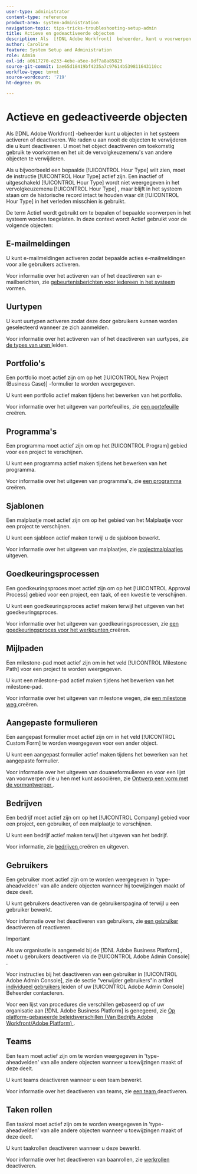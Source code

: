 ```yaml
---
user-type: administrator
content-type: reference
product-area: system-administration
navigation-topic: tips-tricks-troubleshooting-setup-admin
title: Actieve en gedeactiveerde objecten
description: Als  [!DNL Adobe Workfront]  beheerder, kunt u voorwerpen binnen het systeem activeren of deactiveren. We raden u aan nooit de objecten te verwijderen die u kunt deactiveren. U moet het object deactiveren om toekomstig gebruik te voorkomen en het uit de vervolgkeuzemenu's van andere objecten te verwijderen.
author: Caroline
feature: System Setup and Administration
role: Admin
exl-id: a0617270-e233-4ebe-a5ee-8df7a8a85823
source-git-commit: 1ae65d18419bf4235a7c97614b539811643110cc
workflow-type: tm+mt
source-wordcount: '719'
ht-degree: 0%

---
```


# Actieve en gedeactiveerde objecten

Als [!DNL Adobe Workfront] -beheerder kunt u objecten in het systeem activeren of deactiveren. We raden u aan nooit de objecten te verwijderen die u kunt deactiveren. U moet het object deactiveren om toekomstig gebruik te voorkomen en het uit de vervolgkeuzemenu&#39;s van andere objecten te verwijderen.

Als u bijvoorbeeld een bepaalde [!UICONTROL Hour Type] wilt zien, moet de instructie [!UICONTROL Hour Type] actief zijn. Een inactief of uitgeschakeld [!UICONTROL Hour Type] wordt niet weergegeven in het vervolgkeuzemenu [!UICONTROL Hour Type] , maar blijft in het systeem staan om de historische record intact te houden waar dit [!UICONTROL Hour Type] in het verleden misschien is gebruikt.

De term Actief wordt gebruikt om te bepalen of bepaalde voorwerpen in het systeem worden toegelaten. In deze context wordt Actief gebruikt voor de volgende objecten:

## E-mailmeldingen

U kunt e-mailmeldingen activeren zodat bepaalde acties e-mailmeldingen voor alle gebruikers activeren.

Voor informatie over het activeren van of het deactiveren van e-mailberichten, zie [ gebeurtenisberichten voor iedereen in het systeem ](../../administration-and-setup/manage-workfront/emails/configure-event-notifications-for-everyone-in-the-system.md) vormen.

## Uurtypen

U kunt uurtypen activeren zodat deze door gebruikers kunnen worden geselecteerd wanneer ze zich aanmelden.

Voor informatie over het activeren van of het deactiveren van uurtypes, zie [ de types van uren ](../../administration-and-setup/set-up-workfront/configure-timesheets-schedules/hour-types.md) leiden.

## Portfolio&#39;s

Een portfolio moet actief zijn om op het [!UICONTROL New Project (Business Case)] -formulier te worden weergegeven.

U kunt een portfolio actief maken tijdens het bewerken van het portfolio.

Voor informatie over het uitgeven van portefeuilles, zie [ een portefeuille ](../../manage-work/portfolios/create-and-manage-portfolios/create-portfolios.md) creëren.

## Programma&#39;s

Een programma moet actief zijn om op het [!UICONTROL Program] gebied voor een project te verschijnen.

U kunt een programma actief maken tijdens het bewerken van het programma.

Voor informatie over het uitgeven van programma&#39;s, zie [ een programma ](../../manage-work/portfolios/create-and-manage-programs/create-program.md) creëren.

## Sjablonen

Een malplaatje moet actief zijn om op het gebied van het Malplaatje voor een project te verschijnen.

U kunt een sjabloon actief maken terwijl u de sjabloon bewerkt.

Voor informatie over het uitgeven van malplaatjes, zie [ projectmalplaatjes ](../../manage-work/projects/create-and-manage-templates/edit-templates.md) uitgeven.

## Goedkeuringsprocessen

Een goedkeuringsproces moet actief zijn om op het [!UICONTROL Approval Process] gebied voor een project, een taak, of een kwestie te verschijnen.

U kunt een goedkeuringsproces actief maken terwijl het uitgeven van het goedkeuringsproces.

Voor informatie over het uitgeven van goedkeuringsprocessen, zie [ een goedkeuringsproces voor het werkpunten ](../../administration-and-setup/customize-workfront/configure-approval-milestone-processes/create-approval-processes.md) creëren.

## Mijlpaden

Een milestone-pad moet actief zijn om in het veld [!UICONTROL Milestone Path] voor een project te worden weergegeven.

U kunt een milestone-pad actief maken tijdens het bewerken van het milestone-pad.

Voor informatie over het uitgeven van milestone wegen, zie [ een milestone weg ](../../administration-and-setup/customize-workfront/configure-approval-milestone-processes/create-milestone-path.md) creëren.

## Aangepaste formulieren

Een aangepast formulier moet actief zijn om in het veld [!UICONTROL Custom Form] te worden weergegeven voor een ander object.

U kunt een aangepast formulier actief maken tijdens het bewerken van het aangepaste formulier.

Voor informatie over het uitgeven van douaneformulieren en voor een lijst van voorwerpen die u hen met kunt associëren, zie [ Ontwerp een vorm met de vormontwerper ](/help/quicksilver/administration-and-setup/customize-workfront/create-manage-custom-forms/form-designer/design-a-form/design-a-form.md).

## Bedrijven

Een bedrijf moet actief zijn om op het [!UICONTROL Company] gebied voor een project, een gebruiker, of een malplaatje te verschijnen.

U kunt een bedrijf actief maken terwijl het uitgeven van het bedrijf.

Voor informatie, zie [ bedrijven ](../../administration-and-setup/set-up-workfront/organizational-setup/create-and-edit-companies.md) creëren en uitgeven.

## Gebruikers

Een gebruiker moet actief zijn om te worden weergegeven in &#39;type-aheadvelden&#39; van alle andere objecten wanneer hij toewijzingen maakt of deze deelt.

U kunt gebruikers deactiveren van de gebruikerspagina of terwijl u een gebruiker bewerkt.

Voor informatie over het deactiveren van gebruikers, zie [ een gebruiker ](../../administration-and-setup/add-users/create-and-manage-users/deactivate-a-user.md) deactiveren of reactiveren.

>[!IMPORTANT]
>
>Als uw organisatie is aangemeld bij de [!DNL Adobe Business Platform] , moet u gebruikers deactiveren via de [!UICONTROL Adobe Admin Console] .
>
>Voor instructies bij het deactiveren van een gebruiker in [!UICONTROL Adobe Admin Console], zie de sectie &quot;verwijder gebruikers&quot;in artikel [ individueel gebruikers ](https://helpx.adobe.com/enterprise/using/manage-users-individually.html) leiden of uw [!UICONTROL Adobe Admin Console] Beheerder contacteren.
>
>Voor een lijst van procedures die verschillen gebaseerd op of uw organisatie aan [!DNL Adobe Business Platform] is genegeerd, zie [ Op platform-gebaseerde beleidsverschillen (Van Bedrijfs Adobe Workfront/Adobe Platform) ](../../administration-and-setup/get-started-wf-administration/actions-in-admin-console.md).

## Teams

Een team moet actief zijn om te worden weergegeven in &#39;type-aheadvelden&#39; van alle andere objecten wanneer u toewijzingen maakt of deze deelt.

U kunt teams deactiveren wanneer u een team bewerkt.

Voor informatie over het deactiveren van teams, zie [ een team ](../../people-teams-and-groups/create-and-manage-teams/deactivate-a-team.md) deactiveren.

## Taken rollen

Een taakrol moet actief zijn om te worden weergegeven in &#39;type-aheadvelden&#39; van alle andere objecten wanneer u toewijzingen maakt of deze deelt.

U kunt taakrollen deactiveren wanneer u deze bewerkt.

Voor informatie over het deactiveren van baanrollen, zie [ werkrollen ](../../administration-and-setup/set-up-workfront/organizational-setup/deactivate-job-roles.md) deactiveren.
